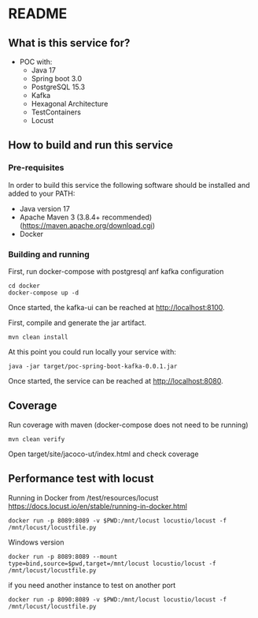 # README #

## What is this service for? ##

* POC with:
  * Java 17
  * Spring boot 3.0
  * PostgreSQL 15.3
  * Kafka 
  * Hexagonal Architecture
  * TestContainers
  * Locust

## How to build and run this service ##

### Pre-requisites ###

In order to build this service the following software should be installed and added to your PATH:

- Java version 17
- Apache Maven 3 (3.8.4+ recommended) (<https://maven.apache.org/download.cgi>)
- Docker

### Building and running ###
First, run docker-compose with postgresql anf kafka configuration
```
cd docker 
docker-compose up -d
```
Once started, the kafka-ui can be reached at <http://localhost:8100>.

First, compile and generate the jar artifact.
```
mvn clean install
```
At this point you could run locally your service with:
```
java -jar target/poc-spring-boot-kafka-0.0.1.jar
```
Once started, the service can be reached at <http://localhost:8080>.

## Coverage ## 

Run coverage with maven (docker-compose does not need to be running)
```
mvn clean verify
```

Open target/site/jacoco-ut/index.html and check coverage

## Performance test with locust ## 

Running in Docker from /test/resources/locust
https://docs.locust.io/en/stable/running-in-docker.html

```
docker run -p 8089:8089 -v $PWD:/mnt/locust locustio/locust -f /mnt/locust/locustfile.py
```

Windows version
```
docker run -p 8089:8089 --mount type=bind,source=$pwd,target=/mnt/locust locustio/locust -f /mnt/locust/locustfile.py
```

if you need another instance to test on another port
```
docker run -p 8090:8089 -v $PWD:/mnt/locust locustio/locust -f /mnt/locust/locustfile.py
```
